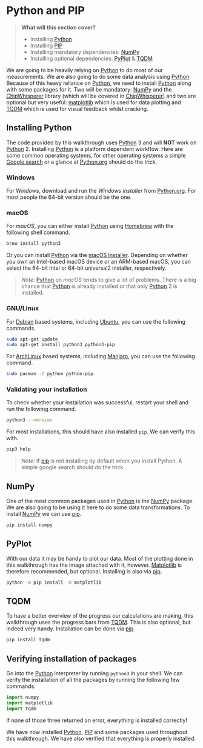 # Python and PIP

> **What will this section cover?**
>
> * Installing [Python](#installing-python)
> * Installing [PIP](#installing-pip)
> * Installing mandatory dependencies: [NumPy](#numpy)
> * Installing optional dependencies: [PyPlot](#pyplot) & [TQDM](#tqdm)

We are going to be heavily relying on [Python] to do most of our measurements.
We are also going to do some data analysis using [Python]. Because of this heavy
reliance on [Python], we need to install [Python] along with some packages for it.
Two will be mandatory: [NumPy] and the [ChipWhisperer] library (which will be
covered in [ChipWhisperer](./chipwhisperer.md)) and two are optional but very
useful: [matplotlib] which is used for data plotting and [TQDM] which is used
for visual feedback whilst cracking.

## Installing Python

The code provided by this walkthrough uses [Python] 3 and will __NOT__ work on
[Python] 2. Installing [Python] is a platform dependent workflow. Here are some
common operating systems, for other operating systems a simple [Google
search](https://letmegooglethat.com/?q=installing+python) or a glance at
[Python.org](https://www.python.org/) should do the trick.

### Windows

For *Windows*, download and run the *Windows installer* from
[Python.org](https://www.python.org/downloads/windows/). For most people the
64-bit version should be the one.

### macOS

For *macOS*, you can either install [Python] using [Homebrew](https://brew.sh/)
with the following shell command.

```bash
brew install python3
```

Or you can install [Python] via the [macOS
Installer](https://www.python.org/downloads/mac-osx/). Depending on whether you
own an Intel-based macOS device or an ARM-based macOS, you can select the 64-bit
Intel or 64-bit universal2 installer, respectively.

> *Note:* [Python] on *macOS* tends to give a lot of problems. There is a big
> chance that [Python] is already installed or that only [Python] 2 is
> installed.

### GNU/Linux

For [Debian] based systems, including [Ubuntu], you can use the following commands.

```bash
sudo apt-get update
sudo apt-get install python3 python3-pip
```

For [ArchLinux] based systems, including [Manjaro], you can use the following
command.

```bash
sudo pacman -S python python-pip
```

### Validating your installation

To check whether your installation was successful, restart your shell and run
the following command.

```bash
python3 --version
```

For most installations, this should have also installed `pip`. We can verify
this with.

```bash
pip3 help
```

> *Note:* If [pip] is not installing by default when you install Python. A
> simple google search should do the trick.

## NumPy

One of the most common packages used in [Python] is the [NumPy] package. We are
also going to be using it here to do some data transformations. To install
[NumPy] we can use [pip].

```bash
pip install numpy
```

## PyPlot

With our data it may be handy to plot our data. Most of the plotting done in
this walkthrough has the image attached with it, however. [Matplotlib] is
therefore recommended, but optional.  Installing is also via [pip].

```bash
python -m pip install -U matplotlib
```

## TQDM

To have a better overview of the progress our calculations are making, this
walkthrough uses the progress bars from [TQDM].
This is also optional, but indeed very handy. Installation can be done via [pip].

```bash
pip install tqdm
```

## Verifying installation of packages

Go into the [Python] interpreter by running `python3` in your shell. We can
verify the installation of all the packages by running the following few
commands:

```python
import numpy
import matplotlib
import tqdm
```

If none of those three returned an error, everything is installed correctly!

We have now installed [Python], [PIP] and some packages used throughout this
walkthrough. We have also verified that everything is properly installed.

[Python]: https://en.wikipedia.org/wiki/Python_(programming_language)
[C]: https://en.wikipedia.org/wiki/Python_(programming_language)
[RSA]: https://en.wikipedia.org/wiki/RSA_(cryptosystem)
[Power analysis]: https://en.wikipedia.org/wiki/Power_analysis
[ChipWhisperer]: https://github.com/newaetech/chipwhisperer
[Side-Channel analysis]: https://en.wikipedia.org/wiki/Side-channel_attack
[TQDM]: https://github.com/tqdm/tqdm
[NumPy]: https://numpy.org/
[Ubuntu]: https://en.wikipedia.org/wiki/Ubuntu
[Debian]: https://en.wikipedia.org/wiki/Debian
[ArchLinux]: https://en.wikipedia.org/wiki/Arch_Linux
[Manjaro]: https://en.wikipedia.org/wiki/Manjaro
[matplotlib]: https://matplotlib.org/
[pip]: https://pypi.org/project/pip/
